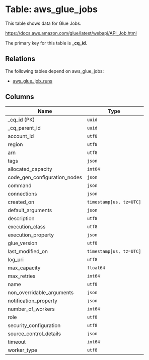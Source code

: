 # Table: aws_glue_jobs

This table shows data for Glue Jobs.

https://docs.aws.amazon.com/glue/latest/webapi/API_Job.html

The primary key for this table is **_cq_id**.

## Relations

The following tables depend on aws_glue_jobs:
  - [aws_glue_job_runs](aws_glue_job_runs.md)

## Columns

| Name          | Type          |
| ------------- | ------------- |
|_cq_id (PK)|`uuid`|
|_cq_parent_id|`uuid`|
|account_id|`utf8`|
|region|`utf8`|
|arn|`utf8`|
|tags|`json`|
|allocated_capacity|`int64`|
|code_gen_configuration_nodes|`json`|
|command|`json`|
|connections|`json`|
|created_on|`timestamp[us, tz=UTC]`|
|default_arguments|`json`|
|description|`utf8`|
|execution_class|`utf8`|
|execution_property|`json`|
|glue_version|`utf8`|
|last_modified_on|`timestamp[us, tz=UTC]`|
|log_uri|`utf8`|
|max_capacity|`float64`|
|max_retries|`int64`|
|name|`utf8`|
|non_overridable_arguments|`json`|
|notification_property|`json`|
|number_of_workers|`int64`|
|role|`utf8`|
|security_configuration|`utf8`|
|source_control_details|`json`|
|timeout|`int64`|
|worker_type|`utf8`|